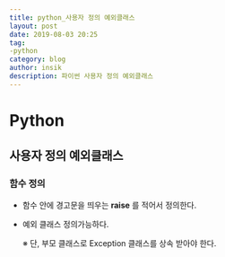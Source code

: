 ```yaml
---
title: python_사용자 정의 예외클래스
layout: post
date: 2019-08-03 20:25
tag:
-python
category: blog
author: insik
description: 파이썬 사용자 정의 예외클래스
---
```


# Python

## 사용자 정의 예외클래스

### 함수 정의

- 함수 안에 경고문을 띄우는 **raise** 를 적어서 정의한다.

- 예외 클래스 정의가능하다.

  ※ 단, 부모 클래스로 Exception 클래스를 상속 받아야 한다. 

